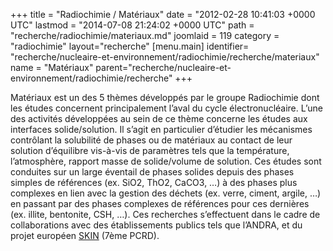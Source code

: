 +++
title = "Radiochimie / Matériaux"
date = "2012-02-28 10:41:03 +0000 UTC"
lastmod = "2014-07-08 21:24:02 +0000 UTC"
path = "recherche/radiochimie/materiaux.md"
joomlaid = 119
category = "radiochimie"
layout="recherche"
[menu.main]
  identifier= "recherche/nucleaire-et-environnement/radiochimie/recherche/materiaux"
  name = "Matériaux"
  parent="recherche/nucleaire-et-environnement/radiochimie/recherche"
+++
<p>Matériaux est un des 5 thèmes développés par le groupe Radiochimie dont les études concernent principalement l’aval du cycle électronucléaire. L’une des activités développées au sein de ce thème concerne les études aux interfaces solide/solution. Il s’agit en particulier d’étudier les mécanismes contrôlant la solubilité de phases ou de matériaux au contact de leur solution d’équilibre vis-à-vis de paramètres tels que la température, l’atmosphère, rapport masse de solide/volume de solution. Ces études sont conduites sur un large éventail de phases solides depuis des phases simples de références (ex. SiO2, ThO2, CaCO3, …) à des phases plus complexes en lien avec la gestion des déchets (ex. verre, ciment, argile, …) en passant par des phases complexes de références pour ces dernières (ex. illite, bentonite, CSH, …). Ces recherches s’effectuent dans le cadre de collaborations avec des établissements publics tels que l’ANDRA, et du projet européen <a href="http://www.emn.fr/z-subatech/skin/" target="_blank">SKIN</a> (7ème PCRD).</p>
